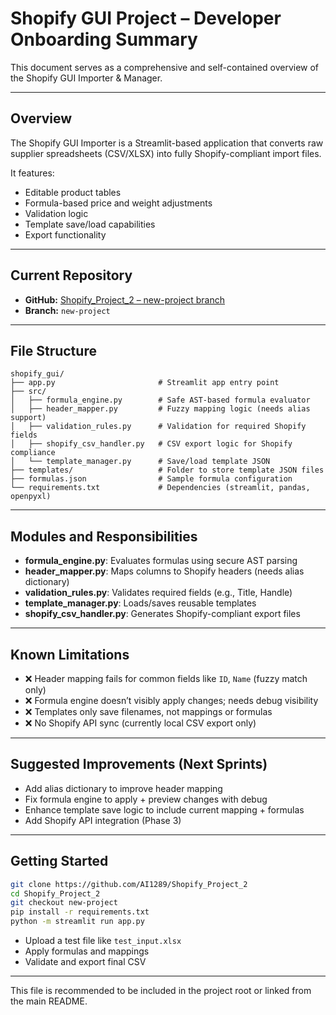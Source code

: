 # Shopify GUI Project – Developer Onboarding Summary

This document serves as a comprehensive and self-contained overview of the Shopify GUI Importer & Manager.  

---

## Overview

The Shopify GUI Importer is a Streamlit-based application that converts raw supplier spreadsheets (CSV/XLSX) into fully Shopify-compliant import files.

It features:
- Editable product tables
- Formula-based price and weight adjustments
- Validation logic
- Template save/load capabilities
- Export functionality

---

## Current Repository

- **GitHub:** [Shopify_Project_2 – new-project branch](https://github.com/AI1289/Shopify_Project_2/tree/new-project)
- **Branch:** `new-project`

---

## File Structure

```
shopify_gui/
├── app.py                       # Streamlit app entry point
├── src/
│   ├── formula_engine.py        # Safe AST-based formula evaluator
│   ├── header_mapper.py         # Fuzzy mapping logic (needs alias support)
│   ├── validation_rules.py      # Validation for required Shopify fields
│   ├── shopify_csv_handler.py   # CSV export logic for Shopify compliance
│   └── template_manager.py      # Save/load template JSON
├── templates/                   # Folder to store template JSON files
├── formulas.json                # Sample formula configuration
└── requirements.txt             # Dependencies (streamlit, pandas, openpyxl)
```

---

## Modules and Responsibilities

- **formula_engine.py**: Evaluates formulas using secure AST parsing
- **header_mapper.py**: Maps columns to Shopify headers (needs alias dictionary)
- **validation_rules.py**: Validates required fields (e.g., Title, Handle)
- **template_manager.py**: Loads/saves reusable templates
- **shopify_csv_handler.py**: Generates Shopify-compliant export files

---

## Known Limitations

- ❌ Header mapping fails for common fields like `ID`, `Name` (fuzzy match only)
- ❌ Formula engine doesn’t visibly apply changes; needs debug visibility
- ❌ Templates only save filenames, not mappings or formulas
- ❌ No Shopify API sync (currently local CSV export only)

---

## Suggested Improvements (Next Sprints)

- Add alias dictionary to improve header mapping
- Fix formula engine to apply + preview changes with debug
- Enhance template save logic to include current mapping + formulas
- Add Shopify API integration (Phase 3)

---

## Getting Started

```bash
git clone https://github.com/AI1289/Shopify_Project_2
cd Shopify_Project_2
git checkout new-project
pip install -r requirements.txt
python -m streamlit run app.py
```

- Upload a test file like `test_input.xlsx`
- Apply formulas and mappings
- Validate and export final CSV

---

This file is recommended to be included in the project root or linked from the main README.
